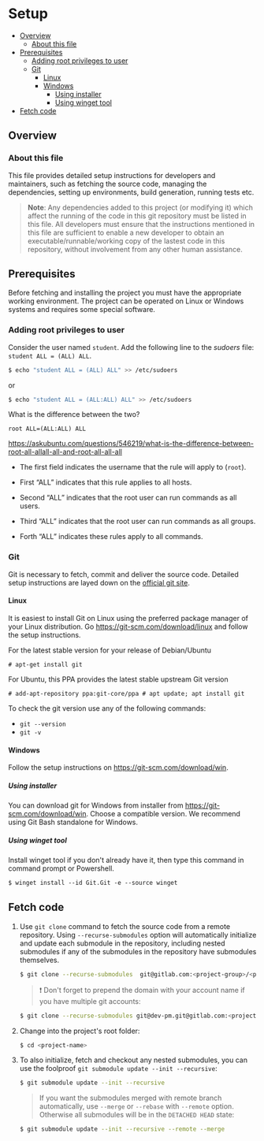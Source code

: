# Setup

- [Overview](#overview)
  - [About this file](#about-this-file)
- [Prerequisites](#prerequisites)
  - [Adding root privileges to user](#adding-root-privileges-to-user)
  - [Git](#git)
    - [Linux](#linux)
    - [Windows](#windows)
      - [Using installer](#using-installer)
      - [Using winget tool](#using-winget-tool)
- [Fetch code](#fetch-code)

## Overview

### About this file
This file provides detailed setup instructions for developers and maintainers, such as fetching the source code, managing the dependencies, setting up environments, build generation, running tests etc.

> **Note**: Any dependencies added to this project (or modifying it) which affect the running of the code in this git repository must be listed in this file. All developers must ensure that the instructions mentioned in this file are sufficient to enable a new developer to obtain an executable/runnable/working copy of the lastest code in this repository, without involvement from any other human assistance.

## Prerequisites
Before fetching and installing the project you must have the appropriate working environment. The project can be operated on Linux or Windows systems and requires some special software.

### Adding root privileges to user
Consider the user named `student`. Add the following line to the *sudoers* file: `student ALL = (ALL) ALL`.

```sh
$ echo "student ALL = (ALL) ALL" >> /etc/sudoers
```

or

```sh
$ echo "student ALL = (ALL:ALL) ALL" >> /etc/sudoers
```

What is the difference between the two?

```
root ALL=(ALL:ALL) ALL
```

https://askubuntu.com/questions/546219/what-is-the-difference-between-root-all-allall-all-and-root-all-all-all

- The first field indicates the username that the rule will apply to (`root`).

- First “ALL” indicates that this rule applies to all hosts.

- Second “ALL” indicates that the root user can run commands as all users.

- Third “ALL” indicates that the root user can run commands as all groups.

- Forth “ALL” indicates these rules apply to all commands.

### Git
Git is necessary to fetch, commit and deliver the source code. Detailed setup instructions are layed down on the [official git site](https://git-scm.com/downloads).

#### Linux
It is easiest to install Git on Linux using the preferred package manager of your Linux distribution. Go https://git-scm.com/download/linux and follow the setup instructions.

For the latest stable version for your release of Debian/Ubuntu
```
# apt-get install git
```
For Ubuntu, this PPA provides the latest stable upstream Git version
```
# add-apt-repository ppa:git-core/ppa # apt update; apt install git
```

To check the git version use any of the following commands:
- `git --version`
- `git -v`

#### Windows
Follow the setup instructions on https://git-scm.com/download/win.

##### Using installer
You can download git for Windows from installer from https://git-scm.com/download/win. Choose a compatible version. We recommend using Git Bash standalone for Windows.

##### Using winget tool
Install winget tool if you don't already have it, then type this command in command prompt or Powershell.
```ps
$ winget install --id Git.Git -e --source winget
```

## Fetch code
1. Use `git clone` command to fetch the source code from a remote repository. Using `--recurse-submodules` option will automatically initialize and update each submodule in the repository, including nested submodules if any of the submodules in the repository have submodules themselves.

    ```sh
    $ git clone --recurse-submodules  git@gitlab.com:<project-group>/<project-name>.git
    ```

    > ❗ Don't forget to prepend the domain with your account name if you have multiple git accounts:

    ```sh
    $ git clone --recurse-submodules git@dev-pm.git@gitlab.com:<project-group>/<project-name>.git
    ```

2. Change into the project's root folder:

    ```sh
    $ cd <project-name>
    ```

3. To also initialize, fetch and checkout any nested submodules, you can use the foolproof `git submodule update --init --recursive`:

    ```sh
    $ git submodule update --init --recursive
    ```

    > If you want the submodules merged with remote branch automatically, use `--merge` or `--rebase` with `--remote` option. Otherwise all submodules will be in the `DETACHED HEAD` state:

    ```sh
    $ git submodule update --init --recursive --remote --merge
    ```
